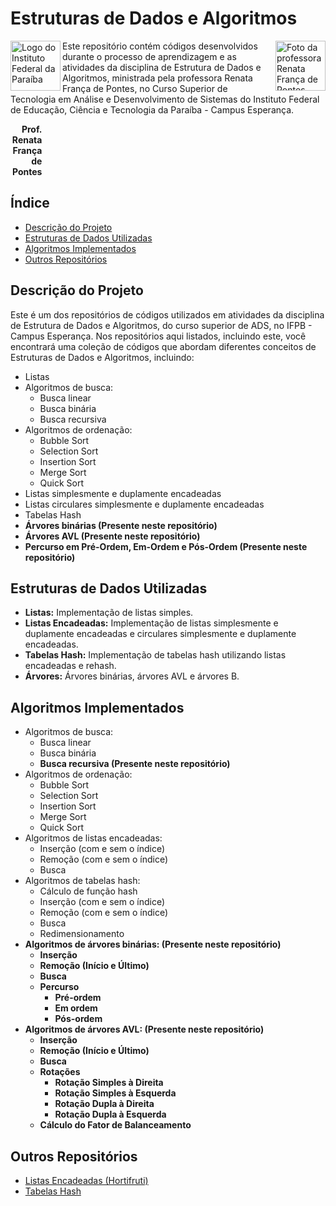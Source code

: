 # Estruturas de Dados e Algoritmos

<img alt="Logo do Instituto Federal da Paraíba" width="80px" src="https://www.ifpb.edu.br/en/imagens/logotipos/ifpb.png" align="left" />
<img alt="Foto da professora Renata França de Pontes" width="80px" src="https://servicosweb.cnpq.br/wspessoa/servletrecuperafoto?tipo=1&id=K4248723Y2" align="right"/>
Este repositório contém códigos desenvolvidos durante o processo de aprendizagem e as atividades da disciplina de Estrutura de Dados e Algoritmos, ministrada pela professora Renata França de Pontes, no Curso Superior de Tecnologia em Análise e Desenvolvimento de Sistemas do Instituto Federal de Educação, Ciência e Tecnologia da Paraíba - Campus Esperança. 
<p align="right" style="width: 10%;"><b>Prof. Renata França de Pontes</b></p>

## Índice

- [Descrição do Projeto](#descrição-do-projeto)
- [Estruturas de Dados Utilizadas](#estruturas-de-dados-utilizadas)
- [Algoritmos Implementados](#algoritmos-implementados)
- [Outros Repositórios](#outros-repositórios)

## Descrição do Projeto

Este é um dos repositórios de códigos utilizados em atividades da disciplina de Estrutura de Dados e Algoritmos, do curso superior de ADS, no IFPB - Campus Esperança. Nos repositórios aqui listados, incluindo este, você encontrará uma coleção de códigos que abordam diferentes conceitos de Estruturas de Dados e Algoritmos, incluindo:

- Listas
- Algoritmos de busca:
  - Busca linear
  - Busca binária
  - Busca recursiva
- Algoritmos de ordenação:
  - Bubble Sort
  - Selection Sort
  - Insertion Sort
  - Merge Sort
  - Quick Sort
- Listas simplesmente e duplamente encadeadas
- Listas circulares simplesmente e duplamente encadeadas
- Tabelas Hash
- **Árvores binárias (Presente neste repositório)**
- **Árvores AVL (Presente neste repositório)**
- **Percurso em Pré-Ordem, Em-Ordem e Pós-Ordem (Presente neste repositório)**

## Estruturas de Dados Utilizadas

- **Listas:** Implementação de listas simples.
- **Listas Encadeadas:** Implementação de listas simplesmente e duplamente encadeadas e circulares simplesmente e duplamente encadeadas.
- **Tabelas Hash:** Implementação de tabelas hash utilizando listas encadeadas e rehash.
- **Árvores:** Árvores binárias, árvores AVL e árvores B.

## Algoritmos Implementados

- Algoritmos de busca:
  - Busca linear
  - Busca binária
  - **Busca recursiva (Presente neste repositório)**
- Algoritmos de ordenação:
  - Bubble Sort
  - Selection Sort
  - Insertion Sort
  - Merge Sort
  - Quick Sort
- Algoritmos de listas encadeadas:
  - Inserção (com e sem o índice)
  - Remoção (com e sem o índice)
  - Busca
- Algoritmos de tabelas hash:
  - Cálculo de função hash
  - Inserção (com e sem o índice)
  - Remoção (com e sem o índice)
  - Busca
  - Redimensionamento
- **Algoritmos de árvores binárias: (Presente neste repositório)**
  - **Inserção**
  - **Remoção (Início e Último)**
  - **Busca**
  - **Percurso**
    - **Pré-ordem**
    - **Em ordem**
    - **Pós-ordem**
- **Algoritmos de árvores AVL: (Presente neste repositório)**
  - **Inserção**
  - **Remoção (Início e Último)**
  - **Busca**
  - **Rotações**
    - **Rotação Simples à Direita**
    - **Rotação Simples à Esquerda**
    - **Rotação Dupla à Direita**
    - **Rotação Dupla à Esquerda**
  - **Cálculo do Fator de Balanceamento**

## Outros Repositórios

- [Listas Encadeadas (Hortifruti)](https://github.com/lucasramallo/hortifruti-EDA)
- [Tabelas Hash](https://github.com/RaykkonerD/HashTable)
